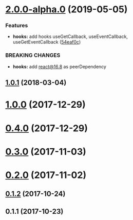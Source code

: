 <a name="2.0.0-alpha.0"></a>
# [2.0.0-alpha.0](https://github.com/megazazik/react-cached-callback/compare/v1.0.1...v2.0.0-alpha.0) (2019-05-05)


### Features

* **hooks:** add hooks useGetCallback, useEventCallback, useGetEventCallback ([54eaf0c](https://github.com/megazazik/react-cached-callback/commit/54eaf0c))


### BREAKING CHANGES

* **hooks:** add react@16.8 as peerDependency



<a name="1.0.1"></a>
## [1.0.1](https://github.com/megazazik/react-cached-callback/compare/v1.0.0...v1.0.1) (2018-03-04)



<a name="1.0.0"></a>
# [1.0.0](https://github.com/megazazik/react-cached-callback/compare/v0.4.0...v1.0.0) (2017-12-29)



<a name="0.4.0"></a>
# [0.4.0](https://github.com/megazazik/react-cached-callback/compare/v0.3.0...v0.4.0) (2017-12-29)



<a name="0.3.0"></a>
# [0.3.0](https://github.com/megazazik/react-cached-callback/compare/v0.2.0...v0.3.0) (2017-11-03)



<a name="0.2.0"></a>
# [0.2.0](https://github.com/megazazik/react-cached-callback/compare/v0.1.2...v0.2.0) (2017-11-02)



<a name="0.1.2"></a>
## [0.1.2](https://github.com/megazazik/react-cached-callback/compare/v0.1.1...v0.1.2) (2017-10-24)



<a name="0.1.1"></a>
## 0.1.1 (2017-10-23)



